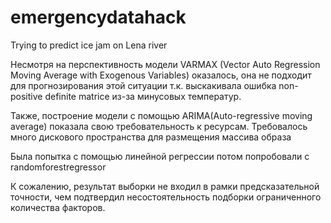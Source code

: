 # emergencydatahack

Trying to predict ice jam on Lena river

Несмотря на перспективность модели VARMAX (Vector Auto Regression Moving Average with Exogenous Variables) 
оказалось, она не подходит для прогнозирования этой ситуации
т.к. выскакивала ошибка non-positive definite matrice
из-за минусовых температур.

Также, построение модели с помощью ARIMA(Auto-regressive moving average) показала 
свою требовательность к ресурсам. Требовалось 
много дискового пространства для размещения 
массива образа

Была попытка с помощью линейной регрессии
потом попробовали с randomforestregressor

К сожалению, результат выборки не входил в рамки предсказательной
точности, чем подтвердил несостоятельность
подборки ограниченного количества факторов.
